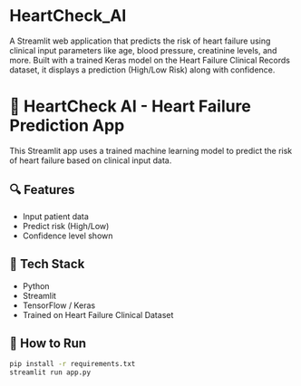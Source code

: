 # HeartCheck_AI
A Streamlit web application that predicts the risk of heart failure using clinical input parameters like age, blood pressure, creatinine levels, and more. Built with a trained Keras model on the Heart Failure Clinical Records dataset, it displays a prediction (High/Low Risk) along with confidence.
# 💓 HeartCheck AI - Heart Failure Prediction App

This Streamlit app uses a trained machine learning model to predict the risk of heart failure based on clinical input data.

## 🔍 Features
- Input patient data
- Predict risk (High/Low)
- Confidence level shown

## 🧠 Tech Stack
- Python
- Streamlit
- TensorFlow / Keras
- Trained on Heart Failure Clinical Dataset

## 🚀 How to Run
```bash
pip install -r requirements.txt
streamlit run app.py
